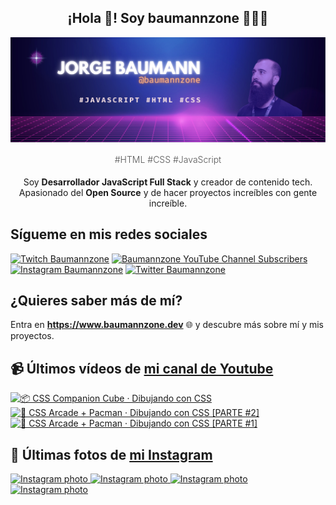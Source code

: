 <p align="center">
   <h2 align="center">¡Hola 👋! Soy baumannzone 👨🏻‍💻</h2>
   <img align="center" src="img/header.png" />
   <h4 align="center" style="font-weight: 300; color: #555;">#HTML #CSS #JavaScript</h4>
</p>

<p align="center" style="margin-bottom: 20px">Soy <strong>Desarrollador JavaScript Full Stack</strong> y creador de contenido tech.
<br/>
Apasionado del <strong>Open Source</strong> y de hacer proyectos increíbles con gente increíble.
</p>

## Sígueme en mis redes sociales

[![Twitch Baumannzone](https://img.shields.io/twitch/status/baumannzone?style=social)](https://twitch.tv/baumannzone)
[![Baumannzone YouTube Channel Subscribers](https://img.shields.io/youtube/channel/subscribers/UCTTj5ztXnGeDRPFVsBp7VMA?style=social)](https://youtube.com/rambitojs)
[![Instagram Baumannzone](https://img.shields.io/badge/Baumannzone--_.svg?label=Instagram&style=social&logo=instagram)](https://instagram.com/baumannzone)
[![Twitter Baumannzone](https://img.shields.io/twitter/follow/Baumannzone?label=Twitter&style=social)](https://twitter.com/baumannzone)

## ¿Quieres saber más de mí?

Entra en **https://www.baumannzone.dev** 🌐 y descubre más sobre mí y mis proyectos.

## 📹 Últimos vídeos de [mi canal de Youtube](https://youtube.com/rambitojs?sub_confirmation=1)


<a href='https://youtu.be/W6xwoSJahA0' target='_blank'>
  <img width='30%' src='https://img.youtube.com/vi/W6xwoSJahA0/mqdefault.jpg' alt='📦 CSS Companion Cube · Dibujando con CSS' />
</a>
<a href='https://youtu.be/9C3NXVXewH8' target='_blank'>
  <img width='30%' src='https://img.youtube.com/vi/9C3NXVXewH8/mqdefault.jpg' alt='👾 CSS Arcade + Pacman · Dibujando con CSS [PARTE #2]' />
</a>
<a href='https://youtu.be/2ahqLdgkSxA' target='_blank'>
  <img width='30%' src='https://img.youtube.com/vi/2ahqLdgkSxA/mqdefault.jpg' alt='👾 CSS Arcade + Pacman · Dibujando con CSS [PARTE #1]' />
</a>

## 📸 Últimas fotos de [mi Instagram](https://instagram.com/baumannzone)


<a href='https://instagram.com/p/C8wE37VN_Zr' target='_blank'>
  <img width='20%' src='https://instagram.fevn6-5.fna.fbcdn.net/v/t51.29350-15/449473211_1829052987584357_6898755276647824241_n.jpg?stp=dst-jpg_e35_s1080x1080&_nc_ht=instagram.fevn6-5.fna.fbcdn.net&_nc_cat=105&_nc_ohc=ci-oagg0G7sQ7kNvgGGRtz0&edm=APU89FABAAAA&ccb=7-5&ig_cache_key=MzQwMDIzOTE1NDEyODc0NjA5MQ%3D%3D.2-ccb7-5&oh=00_AYAFmZy285Zwf0gskNdrpEOJLkAN51f308_54Bza3Wp3Vw&oe=6685D52A&_nc_sid=bc0c2c' alt='Instagram photo' />
</a>
<a href='https://instagram.com/p/C8p5AgsvZ3-' target='_blank'>
  <img width='20%' src='https://instagram.fevn6-1.fna.fbcdn.net/v/t51.29350-15/448878192_1532143704008092_1333501677362871563_n.jpg?stp=dst-jpg_e15_fr_s1080x1080&_nc_ht=instagram.fevn6-1.fna.fbcdn.net&_nc_cat=104&_nc_ohc=FPWGSYpEnmwQ7kNvgE-XijO&edm=APU89FABAAAA&ccb=7-5&oh=00_AYCTjuf01ZKE8cGgLOq3K-gTocuWEYYTKHURY2cGWWN0nw&oe=6685D98C&_nc_sid=bc0c2c' alt='Instagram photo' />
</a>
<a href='https://instagram.com/p/C8fK2B0NIRP' target='_blank'>
  <img width='20%' src='https://instagram.fevn6-1.fna.fbcdn.net/v/t51.29350-15/448748935_1151474939519266_3761329974300385567_n.jpg?stp=dst-jpg_e35_s1080x1080&_nc_ht=instagram.fevn6-1.fna.fbcdn.net&_nc_cat=110&_nc_ohc=DuvxBwFsxKwQ7kNvgGF0DB4&edm=APU89FABAAAA&ccb=7-5&ig_cache_key=MzM5NTQ4MDMzNzMyNzA5NjkxMQ%3D%3D.2-ccb7-5&oh=00_AYBjoqsWtm4_XP37QTrEDvgVdAWBQdCXM3GTErCxVboY1Q&oe=6685D7A5&_nc_sid=bc0c2c' alt='Instagram photo' />
</a>
<a href='https://instagram.com/p/C8Ugm59NirN' target='_blank'>
  <img width='20%' src='https://instagram.fevn6-3.fna.fbcdn.net/v/t51.29350-15/448704883_7874925892529430_9120172048430354769_n.jpg?stp=dst-jpg_e35_s1080x1080&_nc_ht=instagram.fevn6-3.fna.fbcdn.net&_nc_cat=106&_nc_ohc=9CFjjf6acIoQ7kNvgGoboBC&edm=APU89FABAAAA&ccb=7-5&ig_cache_key=MzM5MjQ3OTgzMDM3NTU0MTQ1Mw%3D%3D.2-ccb7-5&oh=00_AYBcTwEVEnjwuDVYXOtukVo4J7VuXrSxkJYquhwSxNOoKQ&oe=6685B47D&_nc_sid=bc0c2c' alt='Instagram photo' />
</a>
